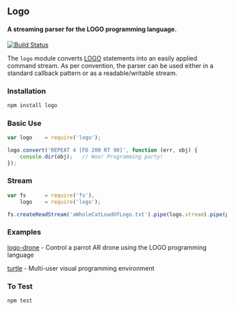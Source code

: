 ## Logo
#### A streaming parser for the LOGO programming language.

[![Build Status](https://secure.travis-ci.org/thisandagain/logo.png?branch=master)](http://travis-ci.org/thisandagain/logo)

The `logo` module converts [LOGO](http://el.media.mit.edu/logo-foundation/logo/programming.html) statements into an easily applied command stream. As per convention, the parser can be used either in a standard callback pattern or as a readable/writable stream.

### Installation
```bash
npm install logo
```

### Basic Use
```javascript
var logo    = require('logo');

logo.convert('REPEAT 4 [FD 200 RT 90]', function (err, obj) {
    console.dir(obj);   // Woo! Programming party! 
});
```

### Stream
```javascript
var fs      = require('fs'),
    logo    = require('logo');

fs.createReadStream('aWholeCatLoadOfLogo.txt').pipe(logo.stream).pipe(process.stdout);
```

### Examples
[logo-drone](https://github.com/maxogden/logo-drone) - Control a parrot AR drone using the LOGO programming language

[turtle](https://github.com/thisandagain/turtle) - Multi-user visual programming environment

### 

### To Test
```bash
npm test
```

